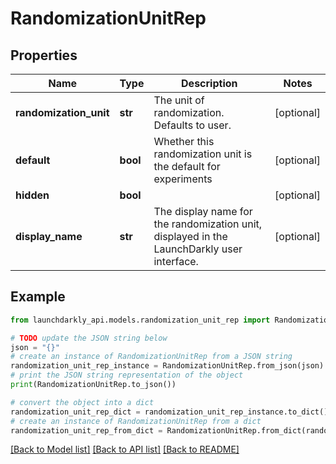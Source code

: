# RandomizationUnitRep


## Properties

Name | Type | Description | Notes
------------ | ------------- | ------------- | -------------
**randomization_unit** | **str** | The unit of randomization. Defaults to user. | [optional] 
**default** | **bool** | Whether this randomization unit is the default for experiments | [optional] 
**hidden** | **bool** |  | [optional] 
**display_name** | **str** | The display name for the randomization unit, displayed in the LaunchDarkly user interface. | [optional] 

## Example

```python
from launchdarkly_api.models.randomization_unit_rep import RandomizationUnitRep

# TODO update the JSON string below
json = "{}"
# create an instance of RandomizationUnitRep from a JSON string
randomization_unit_rep_instance = RandomizationUnitRep.from_json(json)
# print the JSON string representation of the object
print(RandomizationUnitRep.to_json())

# convert the object into a dict
randomization_unit_rep_dict = randomization_unit_rep_instance.to_dict()
# create an instance of RandomizationUnitRep from a dict
randomization_unit_rep_from_dict = RandomizationUnitRep.from_dict(randomization_unit_rep_dict)
```
[[Back to Model list]](../README.md#documentation-for-models) [[Back to API list]](../README.md#documentation-for-api-endpoints) [[Back to README]](../README.md)


